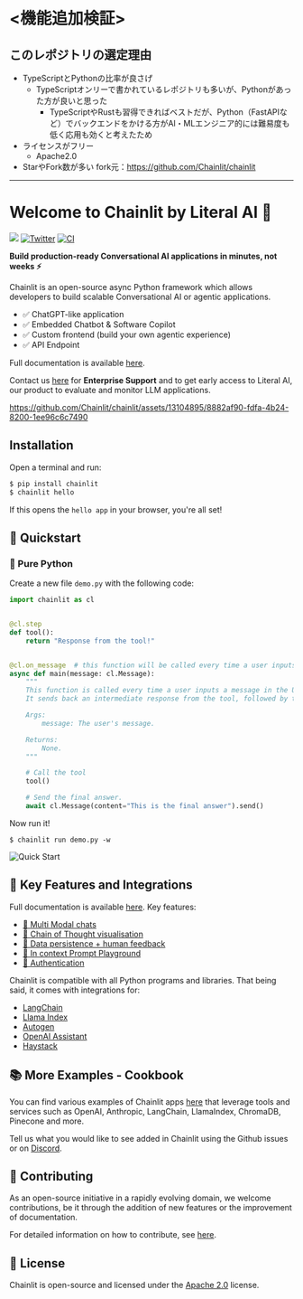# <機能追加検証>
## このレポジトリの選定理由
- TypeScriptとPythonの比率が良さげ
  - TypeScriptオンリーで書かれているレポジトリも多いが、Pythonがあった方が良いと思った
    - TypeScriptやRustも習得できればベストだが、Python（FastAPIなど）でバックエンドをかける方がAI・MLエンジニア的には難易度も低く応用も効くと考えたため
- ライセンスがフリー
  - Apache2.0
- StarやFork数が多い
fork元：https://github.com/Chainlit/chainlit

---

# Welcome to Chainlit by Literal AI 👋

[![](https://dcbadge.vercel.app/api/server/ZThrUxbAYw?style=flat)](https://discord.gg/k73SQ3FyUh)
[![Twitter](https://img.shields.io/twitter/url/https/twitter.com/chainlit_io.svg?style=social&label=Follow%20%40chainlit_io)](https://twitter.com/chainlit_io)
[![CI](https://github.com/Chainlit/chainlit/actions/workflows/ci.yaml/badge.svg)](https://github.com/Chainlit/chainlit/actions/workflows/ci.yaml)

**Build production-ready Conversational AI applications in minutes, not weeks ⚡️**

Chainlit is an open-source async Python framework which allows developers to build scalable Conversational AI or agentic applications.

- ✅ ChatGPT-like application
- ✅ Embedded Chatbot & Software Copilot
- ✅ Custom frontend (build your own agentic experience)
- ✅ API Endpoint

Full documentation is available [here](https://docs.chainlit.io).

Contact us [here](https://forms.gle/BX3UNBLmTF75KgZVA) for **Enterprise Support** and to get early access to Literal AI, our product to evaluate and monitor LLM applications.

https://github.com/Chainlit/chainlit/assets/13104895/8882af90-fdfa-4b24-8200-1ee96c6c7490

## Installation

Open a terminal and run:

```bash
$ pip install chainlit
$ chainlit hello
```

If this opens the `hello app` in your browser, you're all set!

## 🚀 Quickstart

### 🐍 Pure Python

Create a new file `demo.py` with the following code:

```python
import chainlit as cl


@cl.step
def tool():
    return "Response from the tool!"


@cl.on_message  # this function will be called every time a user inputs a message in the UI
async def main(message: cl.Message):
    """
    This function is called every time a user inputs a message in the UI.
    It sends back an intermediate response from the tool, followed by the final answer.

    Args:
        message: The user's message.

    Returns:
        None.
    """

    # Call the tool
    tool()

    # Send the final answer.
    await cl.Message(content="This is the final answer").send()
```

Now run it!

```
$ chainlit run demo.py -w
```

<img src="/images/quick-start.png" alt="Quick Start"></img>
## 🎉 Key Features and Integrations

Full documentation is available [here](https://docs.chainlit.io). Key features:

- [💬 Multi Modal chats](https://docs.chainlit.io/advanced-features/multi-modal)
- [💭 Chain of Thought visualisation](https://docs.chainlit.io/concepts/step)
- [💾 Data persistence + human feedback](https://docs.chainlit.io/data-persistence/overview)
- [🛝 In context Prompt Playground](https://docs.chainlit.io/advanced-features/prompt-playground/overview)
- [👤 Authentication](https://docs.chainlit.io/authentication/overview)

Chainlit is compatible with all Python programs and libraries. That being said, it comes with integrations for:

- [LangChain](https://docs.chainlit.io/integrations/langchain)
- [Llama Index](https://docs.chainlit.io/integrations/llama-index)
- [Autogen](https://github.com/Chainlit/cookbook/tree/main/pyautogen)
- [OpenAI Assistant](https://github.com/Chainlit/cookbook/tree/main/openai-assistant)
- [Haystack](https://docs.chainlit.io/integrations/haystack)

## 📚 More Examples - Cookbook

You can find various examples of Chainlit apps [here](https://github.com/Chainlit/cookbook) that leverage tools and services such as OpenAI, Anthropiс, LangChain, LlamaIndex, ChromaDB, Pinecone and more.

Tell us what you would like to see added in Chainlit using the Github issues or on [Discord](https://discord.gg/k73SQ3FyUh).

## 💁 Contributing

As an open-source initiative in a rapidly evolving domain, we welcome contributions, be it through the addition of new features or the improvement of documentation.

For detailed information on how to contribute, see [here](.github/CONTRIBUTING.md).

## 📃 License

Chainlit is open-source and licensed under the [Apache 2.0](LICENSE) license.
